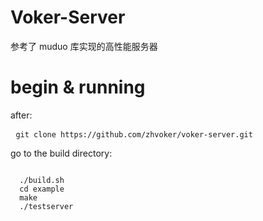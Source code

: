# Voker-Server

参考了 muduo 库实现的高性能服务器

# begin & running
after:
<pre> <code>git clone https://github.com/zhvoker/voker-server.git </code></pre>
go to the build directory:
<pre><code>
  ./build.sh
  cd example
  make
  ./testserver
</code></pre>
